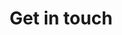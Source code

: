 ---
templateKey: contact
title: Get in touch
tagline: Sed varius enim lorem ullamcorper dolore aliquam aenean ornare velit lacus, ac varius enim lorem ullamcorper dolore. Proin sed aliquam facilisis ante interdum. Sed nulla amet lorem feugiat tempus aliquam.
phone: (000) 000-0000
address: 1234 Somewhere Road 8254 Nashville, TN 00000-0000
email:
  label: information@untitled.tld
  linkType: external
  linkUrl: mailto:information@untitled.tld
---